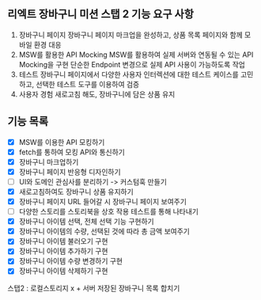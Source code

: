 ## 리엑트 장바구니 미션 스탭 2 기능 요구 사항

1. 장바구니 페이지
   장바구니 페이지 마크업을 완성하고, 상품 목록 페이지와 함께 모바일 환경 대응
2. MSW를 활용한 API Mocking
   MSW를 활용하여 실제 서버와 연동될 수 있는 API Mocking을 구현
   단순한 Endpoint 변경으로 실제 API 사용이 가능하도록 작업
3. 테스트
   장바구니 페이지에서 다양한 사용자 인터렉션에 대한 테스트 케이스를 고민하고, 선택한 테스트 도구를 이용하여 검증
4. 사용자 경험
   새로고침 해도, 장바구니에 담은 상품 유지

## 기능 목록

- [x] MSW를 이용한 API 모킹하기
- [x] fetch를 통하여 모킹 API와 통신하기
- [x] 장바구니 마크업하기
- [x] 장바구니 페이지 반응형 디자인하기
- [ ] UI와 도메인 관심사를 분리하기 -> 커스텀훅 만들기
- [x] 새로고침하여도 장바구니 상품 유지하기
- [x] 장바구니 페이지 URL 들어갈 시 장바구니 페이지 보여주기
- [ ] 다양한 스토리를 스토리북을 상호 작용 테스트를 통해 나타내기
- [x] 장바구니 아이템 선택, 전체 선택 기능 구현하기
- [x] 장바구니 아이템의 수량, 선택된 것에 따라 총 금액 보여주기
- [x] 장바구니 아이템 불러오기 구현
- [x] 장바구니 아이템 추가하기 구현
- [x] 장바구니 아이템 수량 변경하기 구현
- [x] 장바구니 아이템 삭제하기 구현

스탭2 : 로컬스토리지 x + 서버 저장된 장바구니 목록 합치기
